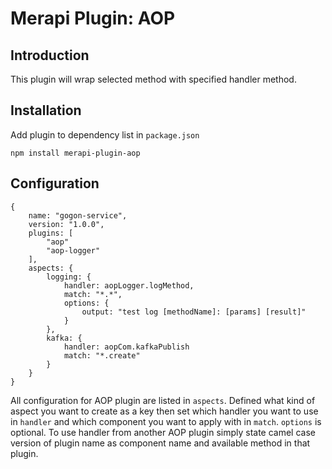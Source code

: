 # Merapi Plugin: AOP

## Introduction

This plugin will wrap selected method with specified handler method.

## Installation

Add plugin to dependency list in `package.json`

```
npm install merapi-plugin-aop
```

## Configuration

```
{
    name: "gogon-service",
    version: "1.0.0",
    plugins: [
        "aop"
        "aop-logger"
    ],
    aspects: {
        logging: {
            handler: aopLogger.logMethod,
            match: "*.*",
            options: {
                output: "test log [methodName]: [params] [result]"
            }
        },
        kafka: {
            handler: aopCom.kafkaPublish
            match: "*.create"
        }
    }
}
```

All configuration for AOP plugin are listed in `aspects`. Defined what kind of aspect you want to create as a key then set which handler you want to use in `handler` and which component you want to apply with in `match`. `options` is optional.
To use handler from another AOP plugin simply state camel case version of plugin name as component name and available method in that plugin.

